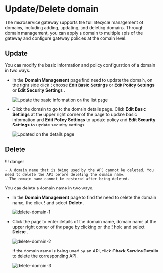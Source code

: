 # Update/Delete domain

The microservice gateway supports the full lifecycle management of domains, including adding, updating, and deleting domains. Through domain management, you can apply a domain to multiple apis of the gateway and configure gateway policies at the domain level.

## Update

You can modify the basic information and policy configuration of a domain in two ways.

- In the __Domain Management__ page find need to update the domain, on the right side click __ⵗ__  choose __Edit Basic Settings__ or  __Edit Policy Settings__ or  __Edit Security Settings__ .
     
    ![Update the basic information on the list page](https://docs.daocloud.io/daocloud-docs-images/docs/en/docs/skoala/gateway/domain/images/update-domain-1.png) 

- Click the domain to go to the domain details page. Click __Edit Basic Settings__ at the upper right corner of the page to update basic information and  __Edit Policy Settings__ to update policy and  __Edit Security Settings__ to update security settings.

    ![Updated on the details page](https://docs.daocloud.io/daocloud-docs-images/docs/en/docs/skoala/gateway/domain/images/update-domain-2.png)

## Delete

!!! danger

    - A domain name that is being used by the API cannot be deleted. You need to delete the API before deleting the domain name.
    - The domain name cannot be restored after being deleted.

You can delete a domain name in two ways.

- In the __Domain Management__ page to find the need to delete the domain name, the click __ⵗ__  and select __Delete__ .

    ![delete-domain-1](https://docs.daocloud.io/daocloud-docs-images/docs/en/docs/skoala/gateway/domain/images/delete-domain-1.png)

- Click the page to enter details of the domain name, domain name at the upper right corner of the page by clicking on the   __ⵗ__  hold and select __Delete__ .

    ![delete-domain-2](https://docs.daocloud.io/daocloud-docs-images/docs/en/docs/skoala/gateway/domain/images/delete-domain-2.png)

    If the domain name is being used by an API, click __Check Service Details__ to delete the corresponding API. 

    ![delete-domain-3](https://docs.daocloud.io/daocloud-docs-images/docs/en/docs/skoala/gateway/domain/images/delete-domain-3.png)
